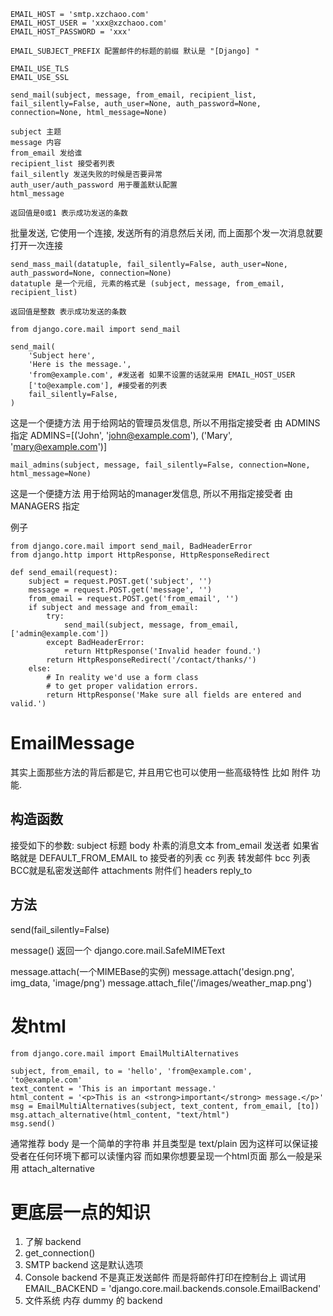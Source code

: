 ```
EMAIL_HOST = 'smtp.xzchaoo.com'
EMAIL_HOST_USER = 'xxx@xzchaoo.com'
EMAIL_HOST_PASSWORD = 'xxx'

EMAIL_SUBJECT_PREFIX 配置邮件的标题的前缀 默认是 "[Django] "

EMAIL_USE_TLS
EMAIL_USE_SSL

```

```
send_mail(subject, message, from_email, recipient_list, fail_silently=False, auth_user=None, auth_password=None, connection=None, html_message=None)

subject 主题
message 内容
from_email 发给谁
recipient_list 接受者列表
fail_silently 发送失败的时候是否要异常
auth_user/auth_password 用于覆盖默认配置
html_message

返回值是0或1 表示成功发送的条数
```

批量发送, 它使用一个连接, 发送所有的消息然后关闭, 而上面那个发一次消息就要打开一次连接
```
send_mass_mail(datatuple, fail_silently=False, auth_user=None, auth_password=None, connection=None)
datatuple 是一个元组, 元素的格式是 (subject, message, from_email, recipient_list)

返回值是整数 表示成功发送的条数
```


```
from django.core.mail import send_mail

send_mail(
    'Subject here',
    'Here is the message.',
    'from@example.com', #发送者 如果不设置的话就采用 EMAIL_HOST_USER
    ['to@example.com'], #接受者的列表
    fail_silently=False,
)
```

这是一个便捷方法 用于给网站的管理员发信息, 所以不用指定接受者
由 ADMINS 指定
ADMINS=[('John', 'john@example.com'), ('Mary', 'mary@example.com')]
```
mail_admins(subject, message, fail_silently=False, connection=None, html_message=None)
```

这是一个便捷方法 用于给网站的manager发信息, 所以不用指定接受者
由 MANAGERS 指定



例子
```
from django.core.mail import send_mail, BadHeaderError
from django.http import HttpResponse, HttpResponseRedirect

def send_email(request):
    subject = request.POST.get('subject', '')
    message = request.POST.get('message', '')
    from_email = request.POST.get('from_email', '')
    if subject and message and from_email:
        try:
            send_mail(subject, message, from_email, ['admin@example.com'])
        except BadHeaderError:
            return HttpResponse('Invalid header found.')
        return HttpResponseRedirect('/contact/thanks/')
    else:
        # In reality we'd use a form class
        # to get proper validation errors.
        return HttpResponse('Make sure all fields are entered and valid.')
```

# EmailMessage #
其实上面那些方法的背后都是它, 并且用它也可以使用一些高级特性
比如 附件 功能.

## 构造函数 ##
接受如下的参数:
subject 标题
body 朴素的消息文本
from_email 发送者 如果省略就是 DEFAULT_FROM_EMAIL
to 接受者的列表
cc 列表 转发邮件
bcc 列表 BCC就是私密发送邮件
attachments 附件们
headers
reply_to

## 方法 ##
send(fail_silently=False)

message() 返回一个 django.core.mail.SafeMIMEText

message.attach(一个MIMEBase的实例)
message.attach('design.png', img_data, 'image/png')
message.attach_file('/images/weather_map.png')

# 发html #
```
from django.core.mail import EmailMultiAlternatives

subject, from_email, to = 'hello', 'from@example.com', 'to@example.com'
text_content = 'This is an important message.'
html_content = '<p>This is an <strong>important</strong> message.</p>'
msg = EmailMultiAlternatives(subject, text_content, from_email, [to])
msg.attach_alternative(html_content, "text/html")
msg.send()
```

通常推荐 body 是一个简单的字符串 并且类型是 text/plain 因为这样可以保证接受者在任何环境下都可以读懂内容
而如果你想要呈现一个html页面 那么一般是采用 attach_alternative

# 更底层一点的知识 #
1. 了解 backend
2. get_connection()
3. SMTP backend 这是默认选项
4. Console backend 不是真正发送邮件 而是将邮件打印在控制台上 调试用 EMAIL_BACKEND = 'django.core.mail.backends.console.EmailBackend'
5. 文件系统 内存 dummy 的 backend



